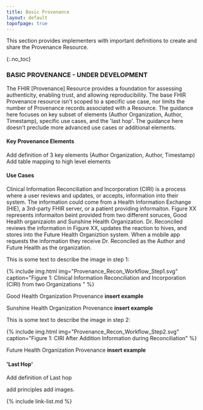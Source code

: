 ```yaml
---
title: Basic Provenance
layout: default
topofpage: true
---
```

​This section provides implementers with important definitions to create and share the Provenance Resource.

{:.no_toc}

<!-- TOC  the css styling for this is \pages\assets\css\project.css under 'markdown-toc'-->

<!--* Do not remove this line (it will not be displayed)
 {:toc} -->

### BASIC PROVENANCE - UNDER DEVELOPMENT

The FHIR [Provenance] Resource provides a foundation for assessing authenticity, enabling trust, and allowing reproducibility. The base FHIR Provenance resource isn't scoped to a specific use case, nor limits the number of Provenance records associated with a Resource. The guidance here focuses on key subset of elements (Author Organization, Author, Timestamp), specific use cases, and the 'last hop'. The guidance here doesn't preclude more advanced use cases or additional elements.

#### Key Provenance Elements

Add definition of 3 key elements (Author Organization, Author, Timestamp)
Add table mapping to high level elements

#### Use Cases

Clinical Information Reconciliation and Incorporation (CIRI) is a process where a user reviews and updates, or accepts, information into their system. The information could come from a Health Information Exchange (HIE), a 3rd-party FHIR server, or a patient providing informaiton. Figure XX represents informaiton beint provided from two different soruces, Good Health organizaiotn and Sunshine Health Organization. Dr. Reconciled reviews the information in Figure XX, updates the reaction to hives, and stores into the Future Health Organiztion system. When a mobile app requests the information they receive Dr. Reconciled as the Author and Future Health as the organization.  


This is some text to describe the image in step 1:

{% include img.html img="Provenance_Recon_Workflow_Step1.svg" caption="Figure 1: Clinical Information Reconciliation and Incorporation (CIRI) from two Organizations " %}

Good Health Organization Provenance
**insert example**

Sunshine Health Organization Provenance
**insert example**

This is some text to describe the image in step 2:

{% include img.html img="Provenance_Recon_Workflow_Step2.svg" caption="Figure 1: CIRI After Addition Information during Reconciliation" %}

Future Health Organization Provenance
**insert example**

#### 'Last Hop'

Add definition of Last hop

add principles
add images.




{% include link-list.md %}

